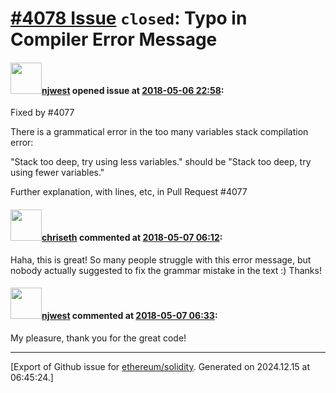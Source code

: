 # [\#4078 Issue](https://github.com/ethereum/solidity/issues/4078) `closed`: Typo in Compiler Error Message

#### <img src="https://avatars.githubusercontent.com/u/3742496?u=fd846c3c81c5a381b8d8f2b1a5f40b7b1e2ef743&v=4" width="50">[njwest](https://github.com/njwest) opened issue at [2018-05-06 22:58](https://github.com/ethereum/solidity/issues/4078):

Fixed by #4077 

There is a grammatical error in the too many variables stack compilation error:

"Stack too deep, try using less variables." should be "Stack too deep, try using fewer variables."

Further explanation, with lines, etc, in Pull Request #4077 


#### <img src="https://avatars.githubusercontent.com/u/9073706?v=4" width="50">[chriseth](https://github.com/chriseth) commented at [2018-05-07 06:12](https://github.com/ethereum/solidity/issues/4078#issuecomment-386967104):

Haha, this is great! So many people struggle with this error message, but nobody actually suggested to fix the grammar mistake in the text :) Thanks!

#### <img src="https://avatars.githubusercontent.com/u/3742496?u=fd846c3c81c5a381b8d8f2b1a5f40b7b1e2ef743&v=4" width="50">[njwest](https://github.com/njwest) commented at [2018-05-07 06:33](https://github.com/ethereum/solidity/issues/4078#issuecomment-386970920):

My pleasure, thank you for the great code!


-------------------------------------------------------------------------------



[Export of Github issue for [ethereum/solidity](https://github.com/ethereum/solidity). Generated on 2024.12.15 at 06:45:24.]
